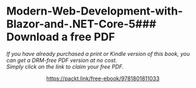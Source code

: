 # Modern-Web-Development-with-Blazor-and-.NET-Core-5### Download a free PDF

 <i>If you have already purchased a print or Kindle version of this book, you can get a DRM-free PDF version at no cost.<br>Simply click on the link to claim your free PDF.</i>
<p align="center"> <a href="https://packt.link/free-ebook/9781801811033">https://packt.link/free-ebook/9781801811033 </a> </p>